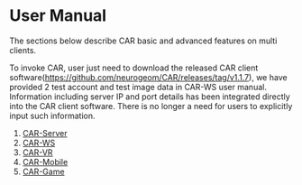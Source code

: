 # User Manual

The sections below describe CAR basic and advanced features on multi clients.

To invoke CAR, user just need to download the released CAR client software(https://github.com/neurogeom/CAR/releases/tag/v1.1.7), we have provided 2 test account and test image data in CAR-WS user manual. Information including server IP and port details has been integrated directly into the CAR client software. There is no longer a need for users to explicitly input such information.

1. [CAR-Server](./docs/1-CAR-Server.md)
2. [CAR-WS](./docs/2-CAR-WS.md)
3. [CAR-VR](./docs/3-CAR-VR.md)
4. [CAR-Mobile](./docs/4-CAR-Mobile.md)
5. [CAR-Game](./docs/5-CAR-Game.md)
